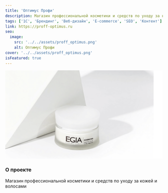 ```yaml
---
title: 'Оптимус Профи'
description: Магазин профессиональной косметики и средств по уходу за кожей и волосами
tags: ['1С', 'Брендинг', 'Веб-дизайн', 'E-commerce', 'SEO', 'Контент']
link: https://proff-optimus.ru
seo:
  image:
    src: '../../assets/proff_optimus.png'
    alt: Оптимус Профи
cover: '../../assets/proff_optimus.png'
isFeatured: true
---
```


![Оптимус Профи](../../assets/proff_optimus.png)

### О проекте

Магазин профессиональной косметики и средств по уходу за кожей и волосами
